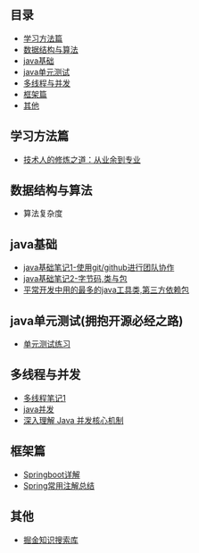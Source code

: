 ## 目录
- [学习方法篇](#学习方法篇)
- [数据结构与算法](#数据结构与算法)
- [java基础](#java基础)
- [java单元测试](#java单元测试)
- [多线程与并发](#多线程与并发)
- [框架篇](#框架篇)
- [其他](#其他)

## 学习方法篇
* [技术人的修炼之道：从业余到专业](https://mp.weixin.qq.com/s/gBgFyy4MMrF5vn-8NGEVQw)


## 数据结构与算法
* 算法复杂度
## java基础
* [java基础笔记1-使用git/github进行团队协作](https://github.com/richard1230/myJavaBlog/issues/2)
* [java基础笔记2-字节码,类与包](https://github.com/richard1230/myJavaBlog/issues/3)
* [平常开发中用的最多的java工具类,第三方依赖包](https://juejin.im/post/5d4a25b351882505c105cc6e)

## java单元测试(拥抱开源必经之路)
* [单元测试练习](https://github.com/richard1230/UnitTest-Practice)

## 多线程与并发
* [多线程笔记1](https://github.com/richard1230/myblog/issues/1)              <br>
* [java并发](https://juejin.im/post/5d16a633e51d455a2f2202a3)               <br>
* [深入理解 Java 并发核心机制](https://juejin.im/post/5e05931ee51d45582c27d737)

## 框架篇
* [Springboot详解](https://juejin.im/post/5dfb4d7151882542977d0cb7)
* [Spring常用注解总结](https://juejin.im/post/5ea2593f6fb9a03c73799bf4)

## 其他
* [掘金知识搜索库](http://zy2071.com/Fun/jueJinSearch.html)
